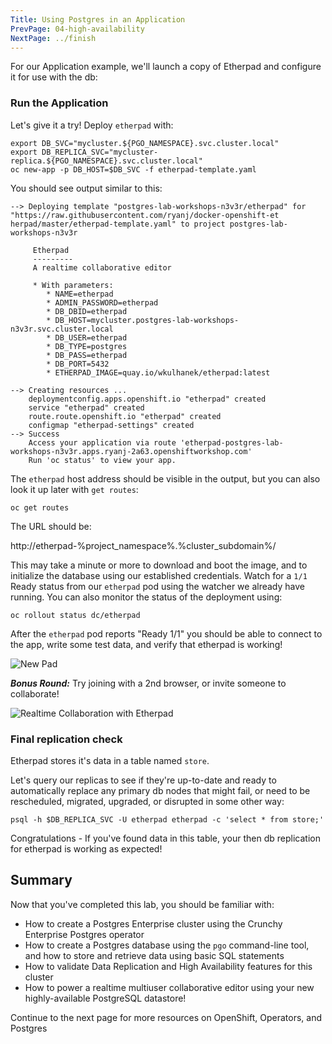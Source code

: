 ```yaml
---
Title: Using Postgres in an Application
PrevPage: 04-high-availability
NextPage: ../finish
---
```


For our Application example, we'll launch a copy of Etherpad and configure it for use with the db:

### Run the Application

Let's give it a try! Deploy `etherpad` with:

```execute-1
export DB_SVC="mycluster.${PGO_NAMESPACE}.svc.cluster.local"
export DB_REPLICA_SVC="mycluster-replica.${PGO_NAMESPACE}.svc.cluster.local"
oc new-app -p DB_HOST=$DB_SVC -f etherpad-template.yaml
```

You should see output similar to this:

```
--> Deploying template "postgres-lab-workshops-n3v3r/etherpad" for "https://raw.githubusercontent.com/ryanj/docker-openshift-et
herpad/master/etherpad-template.yaml" to project postgres-lab-workshops-n3v3r                                              

     Etherpad                                                                                                                  
     ---------                                                                                                                 
     A realtime collaborative editor                                                                                           

     * With parameters:                                                                                                        
        * NAME=etherpad                                                                                                        
        * ADMIN_PASSWORD=etherpad                                                                                              
        * DB_DBID=etherpad                                                                                                     
        * DB_HOST=mycluster.postgres-lab-workshops-n3v3r.svc.cluster.local                                                     
        * DB_USER=etherpad                                                                                                     
        * DB_TYPE=postgres                                                                                                     
        * DB_PASS=etherpad                                                                                                  
        * DB_PORT=5432                                                                                                         
        * ETHERPAD_IMAGE=quay.io/wkulhanek/etherpad:latest                                                                     

--> Creating resources ...                                                                                                     
    deploymentconfig.apps.openshift.io "etherpad" created                                                                      
    service "etherpad" created                                                                                                 
    route.route.openshift.io "etherpad" created                                                                                
    configmap "etherpad-settings" created                                                                                      
--> Success                                                                                                                    
    Access your application via route 'etherpad-postgres-lab-workshops-n3v3r.apps.ryanj-2a63.openshiftworkshop.com'            
    Run 'oc status' to view your app.
```

The `etherpad` host address should be visible in the output, but you can also look it up later with `get routes`:

```execute-1
oc get routes
```

The URL should be:

http://etherpad-%project_namespace%.%cluster_subdomain%/

This may take a minute or more to download and boot the image, and to initialize the database using our established credentials.  Watch for a `1/1` Ready status from our `etherpad` pod using the watcher we already have running. You can also monitor the status of the deployment using:

```execute
oc rollout status dc/etherpad
```

After the `etherpad` pod reports "Ready 1/1" you should be able to connect to the app, write some test data, and verify that etherpad is working!

![New Pad](new-etherpad.png)

***Bonus Round:*** Try joining with a 2nd browser, or invite someone to collaborate!

![Realtime Collaboration with Etherpad](collaborate-with-etherpad.png)

### Final replication check
Etherpad stores it's data in a table named `store`.  

Let's query our replicas to see if they're up-to-date and ready to automatically replace any primary db nodes that might fail, or need to be rescheduled, migrated, upgraded, or disrupted in some other way:

```execute-1
psql -h $DB_REPLICA_SVC -U etherpad etherpad -c 'select * from store;'
```

Congratulations - If you've found data in this table, your then db replication for etherpad is working as expected!

## Summary

Now that you've completed this lab, you should be familiar with:
* How to create a Postgres Enterprise cluster using the Crunchy Enterprise Postgres operator
* How to create a Postgres database using the `pgo` command-line tool, and how to store and retrieve data using basic SQL statements
* How to validate Data Replication and High Availability features for this cluster
* How to power a realtime multiuser collaborative editor using your new highly-available PostgreSQL datastore!

Continue to the next page for more resources on OpenShift, Operators, and Postgres
